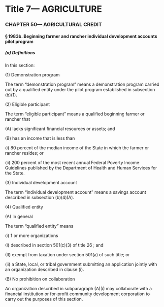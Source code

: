
# Title 7— AGRICULTURE
### CHAPTER 50— AGRICULTURAL CREDIT
#### § 1983b. Beginning farmer and rancher individual development accounts pilot program
##### (a) Definitions

In this section:

(1) Demonstration program

The term “demonstration program” means a demonstration program carried out by a qualified entity under the pilot program established in subsection (b)(1).

(2) Eligible participant

The term “eligible participant” means a qualified beginning farmer or rancher that

(A) lacks significant financial resources or assets; and

(B) has an income that is less than

(i) 80 percent of the median income of the State in which the farmer or rancher resides; or

(ii) 200 percent of the most recent annual Federal Poverty Income Guidelines published by the Department of Health and Human Services for the State.

(3) Individual development account

The term “individual development account” means a savings account described in subsection (b)(4)(A).

(4) Qualified entity

(A) In general

The term “qualified entity” means

(i) 1 or more organizations

(I) described in section 501(c)(3) of title 26 ; and

(II) exempt from taxation under section 501(a) of such title; or

(ii) a State, local, or tribal government submitting an application jointly with an organization described in clause (i).

(B) No prohibition on collaboration

An organization described in subparagraph (A)(i) may collaborate with a financial institution or for-profit community development corporation to carry out the purposes of this section.

